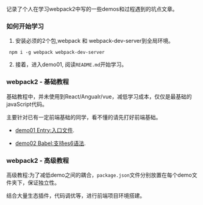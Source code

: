 记录了个人在学习webpack2中写的一些demos和过程遇到的坑点文章。

### 如何开始学习

1. 安装必须的2个包,webpack 和 webpack-dev-server到全局环境。
```shell
 npm i -g webpack webpack-dev-server
```

2. 接着，进入demo01, 阅读<code>README.md</code>开始学习。


### webpack2 - 基础教程

基础教程中，并未使用到React/Angualr/vue，减低学习成本，仅仅是最基础的javaScript代码。

主要针对已有一定前端基础的同学，看不懂的请先打好前端基础。

 * [demo01 Entry:入口文件](/demo01).

 * [demo02 Babel:支持es6语法](/demo02).


### webpack2 - 高级教程

高级教程:为了减低demo之间的耦合，<code>package.json</code>文件分别放置在每个demo文件夹下，保证独立性。

结合大量生态插件，代码调优等，进行前端项目环境搭建。
